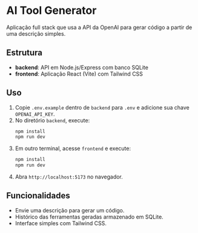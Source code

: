 # AI Tool Generator

Aplicação full stack que usa a API da OpenAI para gerar código a partir de uma descrição simples.

## Estrutura
- **backend**: API em Node.js/Express com banco SQLite
- **frontend**: Aplicação React (Vite) com Tailwind CSS

## Uso
1. Copie `.env.example` dentro de `backend` para `.env` e adicione sua chave `OPENAI_API_KEY`.
2. No diretório `backend`, execute:
   ```bash
   npm install
   npm run dev
   ```
3. Em outro terminal, acesse `frontend` e execute:
   ```bash
   npm install
   npm run dev
   ```
4. Abra `http://localhost:5173` no navegador.

## Funcionalidades
- Envie uma descrição para gerar um código.
- Histórico das ferramentas geradas armazenado em SQLite.
- Interface simples com Tailwind CSS.
